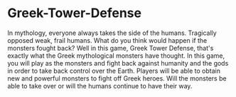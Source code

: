 # Greek-Tower-Defense

In mythology, everyone always takes the side of the humans. Tragically opposed weak, frail humans. What do you think would happen if the monsters fought back? Well in this game, Greek Tower Defense, that's exactly what the Greek mythological monsters have thought. In this game, you will play as the monsters and fight back against humanity and the gods in order to take back control over the Earth. Players will be able to obtain new and powerful monsters to fight off Greek heroes. Will the monsters be able to take over or will the humans continue to have their way.
